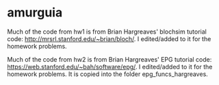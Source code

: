 # amurguia

Much of the code from hw1 is from Brian Hargreaves' blochsim tutorial code: http://mrsrl.stanford.edu/~brian/bloch/.
I edited/added to it for the homework problems.

Much of the code from hw2 is from Brian Hargreaves' EPG tutorial code: https://web.stanford.edu/~bah/software/epg/.
I edited/added to it for the homework problems.  It is copied into the folder epg_funcs_hargreaves.
